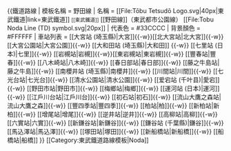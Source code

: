{{鐵道路線
| 模板名稱 = 野田線
| 名稱 = [[File:Tōbu Tetsudō Logo.svg|40px|東武鐵道|link=東武鐵道]] <small>[[東武鐵道]]</small> [[野田線]]（東武都市公園線） [[File:Tobu Noda Line (TD) symbol.svg|20px]]
| 代表色 = #33CCCC
| 背景顏色 = #FFFFFF 
| 車站列表 = [[大宮站 (埼玉縣)|大宮]]{{-w}}[[北大宮站|北大宮]]{{-w}}[[大宮公園站|大宮公園]]{{-w}} [[大和田站 (埼玉縣)|大和田]] {{-w}} [[七里站 (日本)|七里]]{{-w}} [[岩槻站|岩槻]]{{-w}}[[東岩槻站|東岩槻]]{{-w}} [[豐春站|豐春]]{{-w}} [[八木崎站|八木崎]]{{-w}} [[春日部站|春日部]]{{-w}} [[藤之牛島站|藤之牛島]]{{-w}} [[南櫻井站 (埼玉縣)|南櫻井]]{{-w}} [[川間站|川間]]{{-w}} [[七光台站|七光台]]{{-w}} [[清水公園站|清水公園]]{{-w}} [[爱宕站 (千叶县)|愛宕]]{{-w}} [[野田市站|野田市]]{{-w}} [[梅鄉站|梅鄉]]{{-w}} [[運河站 (日本)|運河]]{{-w}} [[江戶川台站|江戶川台]]{{-w}} [[初石站|初石]]{{-w}} [[流山大鷹之森站|流山大鷹之森]]{{-w}} [[豐四季站|豐四季]]{{-w}} [[柏站|柏]]{{-w}} [[新柏站|新柏]]{{-w}} [[增尾站|增尾]]{{-w}} [[逆井站|逆井]]{{-w}} [[高柳站|高柳]]{{-w}} [[六實站|六實]]{{-w}} [[新鎌谷站|新鎌谷]]{{-w}} [[鎌谷站 (千葉縣)|鎌谷]]{{-w}} [[馬込澤站|馬込澤]]{{-w}} [[塚田站|塚田]]{{-w}} [[新船橋站|新船橋]]{{-w}} [[船橋站|船橋]]
}}<noinclude>
[[Category:東武鐵道路線模板|Noda]]
</noinclude>